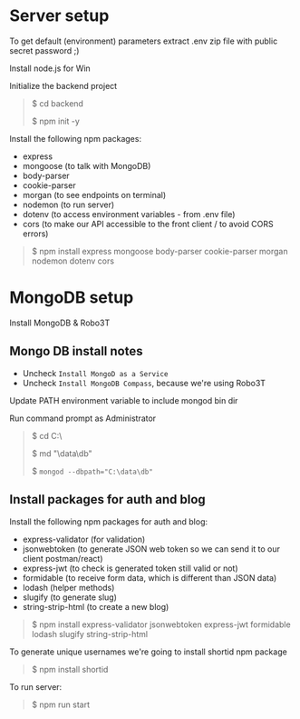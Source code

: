 # Server setup

To get default (environment) parameters extract .env zip file with public secret password ;)

Install node.js for Win

Initialize the backend project
> $ cd backend
>
> $ npm init -y

Install the following npm packages:

- express
- mongoose (to talk with MongoDB)
- body-parser
- cookie-parser
- morgan (to see endpoints on terminal)
- nodemon (to run server)
- dotenv (to access environment variables - from .env file)
- cors (to make our API accessible to the front client / to avoid CORS errors)

> $ npm install express mongoose body-parser cookie-parser morgan nodemon dotenv cors

# MongoDB setup

Install MongoDB & Robo3T

## Mongo DB install notes
- Uncheck `Install MongoD as a Service`
- Uncheck `Install MongoDB Compass`, because we're using Robo3T

Update PATH environment variable to include mongod bin dir

Run command prompt as Administrator
> $ cd C:\
>
> $ md "\data\db"
>
> $ `mongod --dbpath="C:\data\db"`

## Install packages for auth and blog

Install the following npm packages for auth and blog:
- express-validator (for validation)
- jsonwebtoken (to generate JSON web token so we can send it to our client postman/react)
- express-jwt (to check is generated token still valid or not)
- formidable (to receive form data, which is different than JSON data)
- lodash (helper methods)
- slugify (to generate slug)
- string-strip-html (to create a new blog)

> $ npm install express-validator jsonwebtoken express-jwt formidable lodash slugify string-strip-html

To generate unique usernames we're going to install shortid npm package
> $ npm install shortid

To run server:
> $ npm run start
